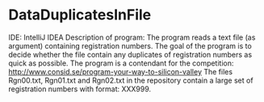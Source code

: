 # DataDuplicatesInFile
IDE: IntelliJ IDEA
Description of program:
The program reads a text file (as argument) containing registration numbers. The goal of the program is to decide whether the file contain any duplicates of registration numbers as quick as possible. The program is a contendant for the competition: http://www.consid.se/program-your-way-to-silicon-valley
The files Rgn00.txt, Rgn01.txt and Rgn02.txt in the repository contain a large set of registration numbers with format: XXX999.
